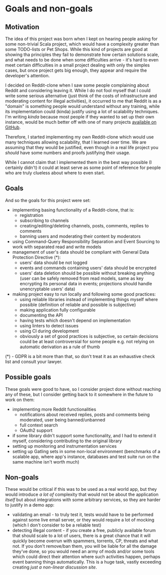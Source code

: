 # Goals and non-goals

## Motivation

The idea of this project was born when I kept on hearing people asking for
some non-trivial Scala project, which would have a complexity greater than
some TODO-lists or Pet Shops. While this kind of projects are good at showing
tha principles they fail to demonstrate how certain solutions scale, and what
needs to be done when some difficulties arrive - it's hard to even meet certain
difficulties in a small project dealing with only the simples cases, but once
project gets big enough, they appear and require the developer's attention.

I decided on Reddit-clone when I saw some people complaining about Reddit and
considering leaving it. While I do not fool myself that I could write some
serious alternative (just think of the costs of infrastructure and moderating
content for illegal activities), it occurred to me that Reddit is as a "domain"
is something people would understand without any training, while its
implementation could (kinda) justify using a lot of scalability techniques.
I'm writing _kinda_ because most people if they wanted to set up their own
instance, would be much better off with one of many projects
[available on GitHub](https://github.com/search?q=Reddit+clone).

Therefore, I started implementing my own Reddit-clone which would use many
techniques allowing scalability, that I learned over time. We are assuming
that they would be justified, even though in a real life project you _should_
have some numbers and proofs justifying their usage.

While I cannot claim that I implemented them in the best way possible
(I certainly didn't) it could at least serve as some point of reference
for people who are truly clueless about where to even start.

## Goals

And so the goals for this project were set:

 * implementing basing functionality of a Reddit-clone, that is:
   * registration
   * subscribing to channels
   * creating/editing/deleting channels, posts, comments, replies to comments
   * banning users and moderating their content by moderators
 * using Command-Query Responsibility Separation and Event Sourcing to work
   with separated read and write models
 * management of user's data should be compliant with General Data Protection
   Directive (*):
     * users' data should be not logged
     * events and commands containing users' data should be encrypted
     * users' data deletion should be possible without breaking anything
       (user can be safely removed from read models, same as key encrypting
       its personal data in events; projections should handle unencryptable
       users' data)
 * making project easy to run locally and following some good practices:
   * using reliable libraries instead of implementing things myself where
     possible (definition of reliable and possible is subjective)
   * making application fully configurable
   * documenting the API
   * having tests which doesn't depend on implementation
   * using linters to detect issues
   * using CI during development
   * obviously a set of good practices is subjective, so certain decisions
     could be at least controversial for some people e.g. not relying on
     automatic derivation as a rule of thumb

(*) - GDPR is a bit more than that, so don't treat it as an exhaustive check
list and consult your lawyer.

## Possible goals

These goals were good to have, so I consider project done without reaching
any of these, but I consider getting back to it somewhere in the future
to work on them:

 * implementing more Reddit functionalities
   * notifications about received replies, posts and comments being moderated,
     user being banned/unbanned
   * full context search
   * OAuth2 support
 * if some library didn't support some functionality, and I had to extend it
   myself, considering contributing to the original library
 * setting up monitoring and instrumentation services
 * setting up Gatling sets in some non-local environment (benchmarks of
   a scalable app, where app's instance, databases and test suite run on
   the same machine isn't worth much)

## Non-goals

These would be critical if this was to be used as a real world app, but
they would introduce _a lot of_ complexity that would not be about
the application _itself_ but about integrations with some arbitrary
services, so they are harder to justify in a demo app:

 * validating an email - to truly test it, tests would have to be performed
   against some live email server, or they would require a lot of mocking
   (which I don't consider to be a reliable test)
 * detecting illegal content - if you create a free, publicly available
   forum that should scale to a lot of users, there is a great chance that
   it will quickly become overrun with spammers, torrents, CP, threats and
   what not. If you don't remove/ban them, you will be liable for all
   the damage they've done, so you would need an army of mods and/or some
   tools which could direct their attention where such activities happen,
   perhaps event banning things automatically. This is a huge task, vastly
   exceeding creating _just a non-linear discussion site_.
